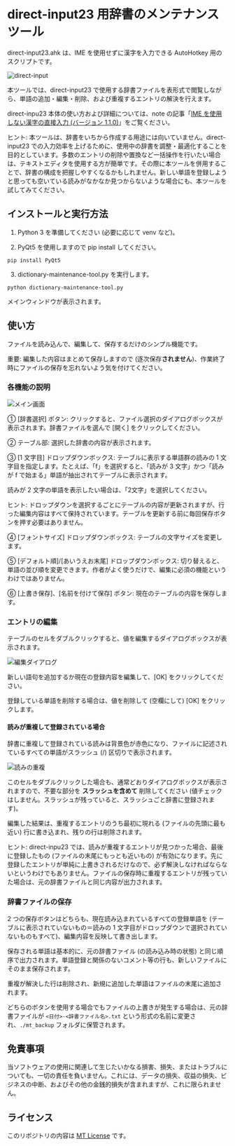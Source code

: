 # direct-input23 用辞書のメンテナンスツール
 
direct-input23.ahk は、IME を使用せずに漢字を入力できる AutoHotkey 用のスクリプトです。

![direct-input](./outputcrop.gif)

本ツールでは、direct-input23 で使用する辞書ファイルを表形式で閲覧しながら、単語の追加・編集・削除、および重複するエントリの解決を行えます。

direct-inpu23 本体の使い方および詳細については、note の記事「[IME を使用しない漢字の直接入力 (バージョン 1.1.0)](https://note.com/kouie/n/n6a04edd7f3ef)」をご覧ください。

ヒント: 本ツールは、辞書をいちから作成する用途には向いていません。direct-input23 での入力効率を上げるために、使用中の辞書を調整・最適化することを目的としています。多数のエントリの削除や置換など一括操作を行いたい場合は、テキストエディタを使用する方が簡単です。その際に本ツールを併用することで、辞書の構成を把握しやすくなるかもしれません。新しい単語を登録しようと思っても空いている読みがなかなか見つからないような場合にも、本ツールを試してみてください。

## インストールと実行方法

1. Python 3 を準備してください (必要に応じて venv など)。

2. PyQt5 を使用しますので pip install してください。

```
pip install PyQt5
```

3. dictionary-maintenance-tool.py を実行します。

```
python dictionary-maintenance-tool.py
```

メインウィンドウが表示されます。

## 使い方

ファイルを読み込んで、編集して、保存するだけのシンプル機能です。

重要: 編集した内容はまとめて保存しますので (逐次保存**されません**)、作業終了時にファイルの保存を忘れないよう気を付けてください。

### 各機能の説明

![メイン画面](./png/main_window_empty.png)

① [辞書選択] ボタン: クリックすると、ファイル選択のダイアログボックスが表示されます。辞書ファイルを選んで [開く] をクリックしてください。

② テーブル部: 選択した辞書の内容が表示されます。

③ [1 文字目] ドロップダウンボックス: テーブルに表示する単語群の読みの 1 文字目を指定します。たとえば、「f」を選択すると、「読みが 3 文字」かつ「読みが f で始まる」単語が抽出されてテーブルに表示されます。

読みが 2 文字の単語を表示したい場合は、「2文字」を選択してください。

ヒント: ドロップダウンを選択するごとにテーブルの内容が更新されますが、行った編集内容はすべて保持されています。テーブルを更新する前に毎回保存ボタンを押す必要はありません。

④ [フォントサイズ] ドロップダウンボックス: テーブルの文字サイズを変更します。

⑤ [デフォルト順]/[あいうえお末尾] ドロップダウンボックス: 切り替えると、単語の並び順を変更できます。作者がよく使うだけで、編集に必須の機能というわけではありません。

⑥ [上書き保存]、[名前を付けて保存] ボタン: 現在のテーブルの内容を保存します。

### エントリの編集

テーブルのセルをダブルクリックすると、値を編集するダイアログボックスが表示されます。

![編集ダイアログ](./png/edit_daialog.png)

新しい語句を追加するか現在の登録内容を編集して、[OK] をクリックしてください。

登録している単語を削除する場合は、値を削除して (空欄にして) [OK] をクリックします。

#### 読みが重複して登録されている場合

辞書に重複して登録されている読みは背景色が赤色になり、ファイルに記述されているすべての単語がスラッシュ (/) 区切りで表示されます。

![読みの重複](./png/main_window_loaded.png)

このセルをダブルクリックした場合も、通常どおりダイアログボックスが表示されますので、不要な部分を **スラッシュを含めて** 削除してください (値チェックはしません。スラッシュが残っていると、スラッシュごと辞書に登録されます)。

編集した結果は、重複するエントリのうち最初に現れる (ファイルの先頭に最も近い) 行に書き込まれ、残りの行は削除されます。

ヒント: direct-inpu23 では、読みが重複するエントリが見つかった場合、最後に登録したもの (ファイルの末尾にもっとも近いもの) が有効になります。先に登録したエントリが単純に上書きされるだけなので、必ず解決しなければならないというわけでもありません。ファイルの保存時に重複するエントリが残っていた場合は、元の辞書ファイルと同じ内容が出力されます。

### 辞書ファイルの保存

2 つの保存ボタンはどちらも、現在読み込まれているすべての登録単語を (テーブルに表示されていないもの＝読みの 1 文字目がドロップダウンで選択されていないものもすべて)、編集内容を反映して書き出します。

保存される単語は基本的に、元の辞書ファイル (の読み込み時の状態) と同じ順序で出力されます。単語登録と関係のないコメント等の行も、新しいファイルにそのまま保存されます。

重複が解決した行は削除され、新規に追加した単語はファイルの末尾に追加されます。

どちらのボタンを使用する場合でもファイルの上書きが発生する場合は、元の辞書ファイルが ``<日付>-<辞書ファイル名>.txt`` という形式の名前に変更され、``./mt_backup`` フォルダに保管されます。

## 免責事項

当ソフトウェアの使用に関連して生じたいかなる損害、損失、またはトラブルについても、一切の責任を負いません。これには、データの損失、収益の損失、ビジネスの中断、およびその他の金銭的損失が含まれますが、これに限られません。

## ライセンス

このリポジトリの内容は [MT License](./LICENSE) です。

